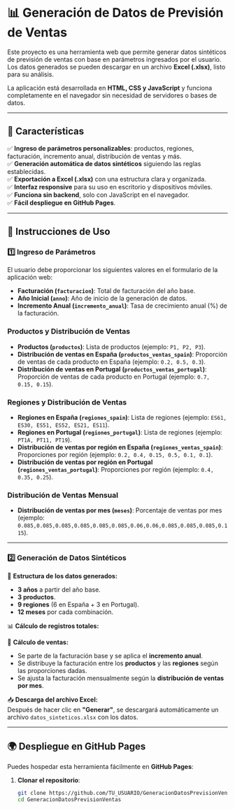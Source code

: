 # 📊 Generación de Datos de Previsión de Ventas

Este proyecto es una herramienta web que permite generar datos sintéticos de previsión de ventas con base en parámetros ingresados por el usuario. Los datos generados se pueden descargar en un archivo **Excel (.xlsx)**, listo para su análisis.

La aplicación está desarrollada en **HTML, CSS y JavaScript** y funciona completamente en el navegador sin necesidad de servidores o bases de datos.

---

## 🚀 **Características**
✅ **Ingreso de parámetros personalizables**: productos, regiones, facturación, incremento anual, distribución de ventas y más.  
✅ **Generación automática de datos sintéticos** siguiendo las reglas establecidas.  
✅ **Exportación a Excel (.xlsx)** con una estructura clara y organizada.  
✅ **Interfaz responsive** para su uso en escritorio y dispositivos móviles.  
✅ **Funciona sin backend**, solo con JavaScript en el navegador.  
✅ **Fácil despliegue en GitHub Pages**.

---

## 📖 **Instrucciones de Uso**  

### **1️⃣ Ingreso de Parámetros**  

El usuario debe proporcionar los siguientes valores en el formulario de la aplicación web:

- **Facturación (`facturacion`)**: Total de facturación del año base.
- **Año Inicial (`anno`)**: Año de inicio de la generación de datos.
- **Incremento Anual (`incremento_anual`)**: Tasa de crecimiento anual (%) de la facturación.

### **Productos y Distribución de Ventas**
- **Productos (`productos`)**: Lista de productos (ejemplo: `P1, P2, P3`).
- **Distribución de ventas en España (`productos_ventas_spain`)**: Proporción de ventas de cada producto en España (ejemplo: `0.2, 0.5, 0.3`).
- **Distribución de ventas en Portugal (`productos_ventas_portugal`)**: Proporción de ventas de cada producto en Portugal (ejemplo: `0.7, 0.15, 0.15`).

### **Regiones y Distribución de Ventas**
- **Regiones en España (`regiones_spain`)**: Lista de regiones (ejemplo: `ES61, ES30, ES51, ES52, ES21, ES11`).
- **Regiones en Portugal (`regiones_portugal`)**: Lista de regiones (ejemplo: `PT1A, PT11, PT19`).
- **Distribución de ventas por región en España (`regiones_ventas_spain`)**: Proporciones por región (ejemplo: `0.2, 0.4, 0.15, 0.5, 0.1, 0.1`).
- **Distribución de ventas por región en Portugal (`regiones_ventas_portugal`)**: Proporciones por región (ejemplo: `0.4, 0.35, 0.25`).

### **Distribución de Ventas Mensual**
- **Distribución de ventas por mes (`meses`)**: Porcentaje de ventas por mes (ejemplo: `0.085,0.085,0.085,0.085,0.085,0.085,0.06,0.06,0.085,0.085,0.085,0.115`).

---

### **2️⃣ Generación de Datos Sintéticos**  

📌 **Estructura de los datos generados:**
- **3 años** a partir del año base.
- **3 productos**.
- **9 regiones** (6 en España + 3 en Portugal).
- **12 meses** por cada combinación.

📊 **Cálculo de registros totales:**  

📢 **Cálculo de ventas:**  
- Se parte de la facturación base y se aplica el **incremento anual**.
- Se distribuye la facturación entre los **productos** y las **regiones** según las proporciones dadas.
- Se ajusta la facturación mensualmente según la **distribución de ventas por mes**.

📥 **Descarga del archivo Excel:**  
Después de hacer clic en **"Generar"**, se descargará automáticamente un archivo `datos_sinteticos.xlsx` con los datos.

---

## 🌍 **Despliegue en GitHub Pages**
Puedes hospedar esta herramienta fácilmente en **GitHub Pages**:

1. **Clonar el repositorio**:
   ```bash
   git clone https://github.com/TU_USUARIO/GeneracionDatosPrevisionVentas.git
   cd GeneracionDatosPrevisionVentas
